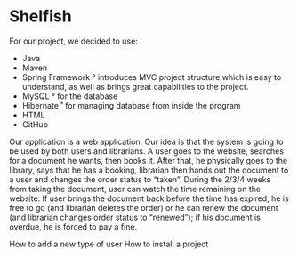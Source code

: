 # Shelfish
For our project, we decided to use:
 - Java
 - Maven
 - Spring Framework
      ° introduces MVC project structure which is easy to understand, as well as brings great capabilities to the project.
 - MySQL
    ° for the database
 - Hibernate
	  ˚ for managing database from inside the program
 - HTML
 - GitHub

Our application is a web application. Our idea is that the system is going to be used by both users and librarians. A user goes to the website, searches for a document he wants, then books it. After that, he physically goes to the library, says that he has a booking, librarian then hands out the document to a user and changes the order status to “taken”. During the 2/3/4 weeks from taking the document, user can watch the time remaining on the website. If user brings the document back before the time has expired, he is free to go (and librarian deletes the order) or he can renew the document (and librarian changes order status to “renewed”); if his document is overdue, he is forced to pay a fine.

How to add a new type of user
How to install a project
